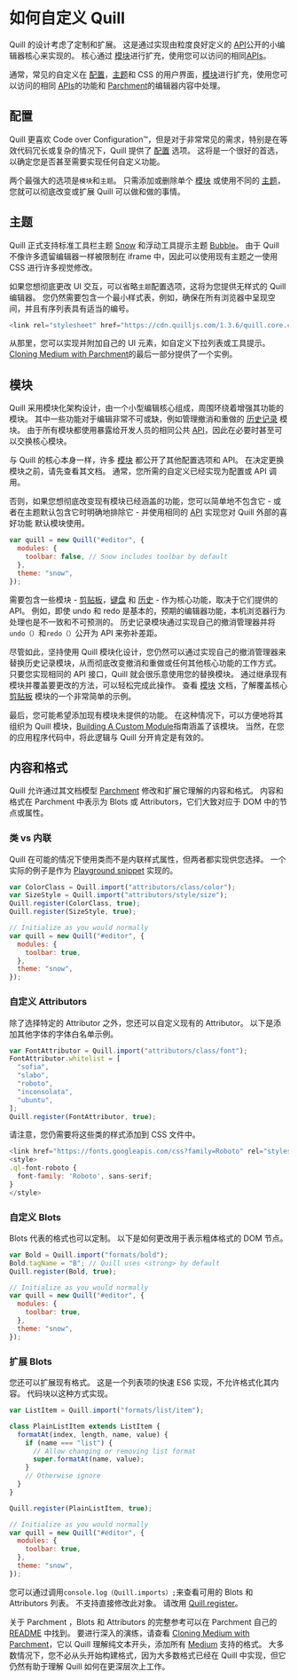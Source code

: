 # 如何自定义 Quill

Quill 的设计考虑了定制和扩展。 这是通过实现由粒度良好定义的 [API](/docs/quill-translate/Documentation/API)公开的小编辑器核心来实现的。 核心通过 [模块](/docs/quill-translate/Documentation/MODULES)进行扩充，使用您可以访问的相同[APIs](/docs/quill-translate/Documentation/API)。

通常，常见的自定义在 [配置](/docs/quill-translate/Documentation/3.configuration)，[主题](/docs/quill-translate/Documentation/6.themes)和 CSS 的用户界面，[模块](/docs/quill-translate/Documentation/MODULES)进行扩充，使用您可以访问的相同 [APIs](/docs/quill-translate/Documentation/API)的功能和 [Parchment](https://quilljs.com/guides/how-to-customize-quill/#content-and-formatting)的编辑器内容中处理。

## 配置

Quill 更喜欢 Code over Configuration™，但是对于非常常见的需求，特别是在等效代码冗长或复杂的情况下，Quill 提供了 [配置](/docs/quill-translate/Documentation/3.configuration) 选项。 这将是一个很好的首选，以确定您是否甚至需要实现任何自定义功能。

两个最强大的选项是`模块`和`主题`。 只需添加或删除单个 [模块](/docs/quill-translate/Documentation/MODULES) 或使用不同的 [主题](/docs/quill-translate/Documentation/6.themes)，您就可以彻底改变或扩展 Quill 可以做和做的事情。

## 主题

Quill 正式支持标准工具栏主题 [Snow](/docs/quill-translate/Documentation/6.themes) 和浮动工具提示主题 [Bubble](/docs/quill-translate/Documentation/6.themes)。 由于 Quill 不像许多遗留编辑器一样被限制在 iframe 中，因此可以使用现有主题之一使用 CSS 进行许多视觉修改。

如果您想彻底更改 UI 交互，可以省略`主题`配置选项，这将为您提供无样式的 Quill 编辑器。 您仍然需要包含一个最小样式表，例如，确保在所有浏览器中呈现空间，并且有序列表具有适当的编号。

```javascript
<link rel="stylesheet" href="https://cdn.quilljs.com/1.3.6/quill.core.css">
```

从那里，您可以实现并附加自己的 UI 元素，如自定义下拉列表或工具提示。 [Cloning Medium with Parchment](/docs/quill-translate/Guides/5.cloning-medium-with-parchment)的最后一部分提供了一个实例。

## 模块

Quill 采用模块化架构设计，由一个小型编辑核心组成，周围环绕着增强其功能的模块。 其中一些功能对于编辑非常不可或缺，例如管理撤消和重做的 [历史记录](/docs/quill-translate/Documentation/modules/3.history) 模块。 由于所有模块都使用暴露给开发人员的相同公共 [API](/docs/quill-translate/Documentation/API)，因此在必要时甚至可以交换核心模块。

与 Quill 的核心本身一样，许多 [模块](/docs/quill-translate/Documentation/MODULES) 都公开了其他配置选项和 API。 在决定更换模块之前，请先查看其文档。 通常，您所需的自定义已经实现为配置或 API 调用。

否则，如果您想彻底改变现有模块已经涵盖的功能，您可以简单地不包含它 - 或者在主题默认包含它时明确地排除它 - 并使用相同的 [API](/docs/quill-translate/Documentation/API) 实现您对 Quill 外部的喜好功能 默认模块使用。

```javascript
var quill = new Quill("#editor", {
  modules: {
    toolbar: false, // Snow includes toolbar by default
  },
  theme: "snow",
});
```

需要包含一些模块 - [剪贴板](/docs/quill-translate/Documentation/modules/4.clipboard)，[键盘](/docs/quill-translate/Documentation/modules/2.keyboard) 和 [历史](/docs/quill-translate/Documentation/modules/3.history) - 作为核心功能，取决于它们提供的 API。 例如，即使 undo 和 redo 是基本的，预期的编辑器功能，本机浏览器行为处理也是不一致和不可预测的。 历史记录模块通过实现自己的撤消管理器并将`undo（）`和`redo（）`公开为 API 来弥补差距。

尽管如此，坚持使用 Quill 模块化设计，您仍然可以通过实现自己的撤消管理器来替换历史记录模块，从而彻底改变撤消和重做或任何其他核心功能的工作方式。 只要您实现相同的 API 接口，Quill 就会很乐意使用您的替换模块。 通过继承现有模块并覆盖要更改的方法，可以轻松完成此操作。 查看 [模块](/docs/quill-translate/Documentation/MODULES) 文档，了解覆盖核心 [剪贴板](/docs/quill-translate/Documentation/modules/4.clipboard) 模块的一个非常简单的示例。

最后，您可能希望添加现有模块未提供的功能。 在这种情况下，可以方便地将其组织为 Quill 模块，[Building A Custom Module](/docs/quill-translate/Guides/4.build-a-custom-module)指南涵盖了该模块。 当然，在您的应用程序代码中，将此逻辑与 Quill 分开肯定是有效的。

## 内容和格式

Quill 允许通过其文档模型 [Parchment](https://github.com/quilljs/parchment/) 修改和扩展它理解的内容和格式。 内容和格式在 Parchment 中表示为 Blots 或 Attributors，它们大致对应于 DOM 中的节点或属性。

### 类 vs 内联

Quill 在可能的情况下使用类而不是内联样式属性，但两者都实现供您选择。 一个实际的例子是作为 [Playground snippet](https://quilljs.com/playground/#class-vs-inline-style) 实现的。

```javascript
var ColorClass = Quill.import("attributors/class/color");
var SizeStyle = Quill.import("attributors/style/size");
Quill.register(ColorClass, true);
Quill.register(SizeStyle, true);

// Initialize as you would normally
var quill = new Quill("#editor", {
  modules: {
    toolbar: true,
  },
  theme: "snow",
});
```

### 自定义 Attributors

除了选择特定的 Attributor 之外，您还可以自定义现有的 Attributor。 以下是添加其他字体的字体白名单示例。

```javascript
var FontAttributor = Quill.import("attributors/class/font");
FontAttributor.whitelist = [
  "sofia",
  "slabo",
  "roboto",
  "inconsolata",
  "ubuntu",
];
Quill.register(FontAttributor, true);
```

请注意，您仍需要将这些类的样式添加到 CSS 文件中。

```javascript
<link href="https://fonts.googleapis.com/css?family=Roboto" rel="stylesheet">
<style>
.ql-font-roboto {
  font-family: 'Roboto', sans-serif;
}
</style>
```

### 自定义 Blots

Blots 代表的格式也可以定制。 以下是如何更改用于表示粗体格式的 DOM 节点。

```javascript
var Bold = Quill.import("formats/bold");
Bold.tagName = "B"; // Quill uses <strong> by default
Quill.register(Bold, true);

// Initialize as you would normally
var quill = new Quill("#editor", {
  modules: {
    toolbar: true,
  },
  theme: "snow",
});
```

### 扩展 Blots

您还可以扩展现有格式。 这是一个列表项的快速 ES6 实现，不允许格式化其内容。 代码块以这种方式实现。

```javascript
var ListItem = Quill.import("formats/list/item");

class PlainListItem extends ListItem {
  formatAt(index, length, name, value) {
    if (name === "list") {
      // Allow changing or removing list format
      super.formatAt(name, value);
    }
    // Otherwise ignore
  }
}

Quill.register(PlainListItem, true);

// Initialize as you would normally
var quill = new Quill("#editor", {
  modules: {
    toolbar: true,
  },
  theme: "snow",
});
```

您可以通过调用`console.log（Quill.imports）;`来查看可用的 Blots 和 Attributors 列表。 不支持直接修改此对象。 请改用 [Quill.register](/docs/quill-translate/Documentation/API/7.extension)。

关于 Parchment ，Blots 和 Attributors 的完整参考可以在 Parchment 自己的 [README](https://github.com/quilljs/parchment/) 中找到。 要进行深入的演练，请查看 [Cloning Medium with Parchment](/docs/quill-translate/Guides/5.cloning-medium-with-parchment)，它以 Quill 理解纯文本开头，添加所有 [Medium](https://medium.com/) 支持的格式。 大多数情况下，您不必从头开始构建格式，因为大多数格式已经在 Quill 中实现，但它仍然有助于理解 Quill 如何在更深层次上工作。

